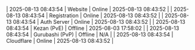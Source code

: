 | 2025-08-13 08:43:54 | Website | Online | 2025-08-13 08:43:52 |
| 2025-08-13 08:43:54 | Registration | Online | 2025-08-13 08:43:52 |
| 2025-08-13 08:43:54 | Auth Server | Online | 2025-08-13 08:43:52 |
| 2025-08-13 08:43:54 | Kezan (PvE) | Offline | 2025-08-03 17:58:02 |
| 2025-08-13 08:43:54 | Gurubashi (PvP) | Offline | N/A |
| 2025-08-13 08:43:54 | Cloudflare | Online | 2025-08-13 08:43:52 |
